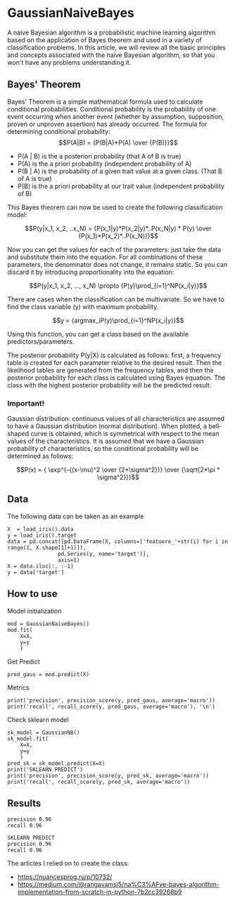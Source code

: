 # GaussianNaiveBayes
A naive Bayesian algorithm is a probabilistic machine learning algorithm based on the application of Bayes theorem and used in a variety of classification problems. In this article, we will review all the basic principles and concepts associated with the naive Bayesian algorithm, so that you won't have any problems understanding it.
## Bayes' Theorem
Bayes' Theorem is a simple mathematical formula used to calculate conditional probabilities.
Conditional probability is the probability of one event occurring when another event (whether by assumption, supposition, proven or unproven assertion) has already occurred.
The formula for determining conditional probability:
$$P(A|B) = {P(B|A)*P(A) \over {P(B)}}$$
- P(A | B) is the a posteriori probability (that A of B is true)
- P(A) is the a priori probability (independent probability of A)
- P(B | A) is the probability of a given trait value at a given class. (That B of A is true)
- P(B) is the a priori probability at our trait value.(independent probability of B)

This Bayes theorem can now be used to create the following classification model:

$$P(y|x_1, x_2, ..x_N) = {P(x_1|y)*P(x_2|y)*..P(x_N|y) * P(y) \over {P(x_1)*P(x_2)*..P(x_N)}}$$

Now you can get the values for each of the parameters: just take the data and substitute them into the equation. For all combinations of these parameters, the denominator does not change, it remains static. So you can discard it by introducing proportionality into the equation:

$$P(y|x_1, x_2, ..., x_N) \propto {P(y)\prod_{i=1}^NP(x_i|y)}$$

There are cases when the classification can be multivariate. So we have to find the class variable (y) with maximum probability.

$$y = {argmax_iP(y)\prod_{i=1}^NP(x_i|y)}$$

Using this function, you can get a class based on the available predictors/parameters.

The posterior probability P(y|X) is calculated as follows: first, a frequency table is created for each parameter relative to the desired result. Then the likelihood tables are generated from the frequency tables, and then the posterior probability for each class is calculated using Bayes equation. The class with the highest posterior probability will be the predicted result.

### Important!
Gaussian distribution: continuous values of all characteristics are assumed to have a Gaussian distribution (normal distribution). When plotted, a bell-shaped curve is obtained, which is symmetrical with respect to the mean values of the characteristics.
It is assumed that we have a Gaussian probability of characteristics, so the conditional probability will be determined as follows:

$$P(x) = { \exp^{-{(x-\mu)^2 \over {2*\sigma^2}}} \over {\sqrt{2*\pi * \sigma^2}}}$$

## Data
The following data can be taken as an example
```
X  = load_iris().data
y = load_iris().target
data = pd.concat([pd.DataFrame(X, columns=['featuere_'+str(i) for i in range(1, X.shape[1]+1)]), 
                pd.Series(y, name='target')], 
                axis=1)
X = data.iloc[:, :-1]
y = data['target']
```
## How to use
Model initialization
```
mod = GaussianNaiveBayes()
mod.fit(
    X=X, 
    y=y
    )
```
Get Predict
```
pred_gaus = mod.predict(X)
```
Metrics
```
print('precision', precision_score(y, pred_gaus, average='macro'))
print('recall', recall_score(y, pred_gaus, average='macro'), '\n')
```
Check sklearn model
```
sk_model = GaussianNB()
sk_model.fit(
    X=X,
    y=y
    )
pred_sk = sk_model.predict(X=X)
print('SKLEARN PREDICT')
print('precision', precision_score(y, pred_sk, average='macro'))
print('recall', recall_score(y, pred_sk, average='macro'))
```
## Results
```
precision 0.96
recall 0.96 

SKLEARN PREDICT
precision 0.96
recall 0.96
```

The articles I relied on to create the class:
 - https://nuancesprog.ru/p/10732/
 - https://medium.com/@rangavamsi5/na%C3%AFve-bayes-algorithm-implementation-from-scratch-in-python-7b2cc39268b9
